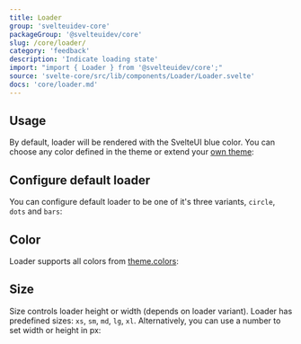 ```yaml
---
title: Loader
group: 'svelteuidev-core'
packageGroup: '@svelteuidev/core'
slug: /core/loader/
category: 'feedback'
description: 'Indicate loading state'
import: "import { Loader } from '@svelteuidev/core';"
source: 'svelte-core/src/lib/components/Loader/Loader.svelte'
docs: 'core/loader.md'
---
```


<script lang="ts">
    import { Demo, LoaderDemos } from '@svelteuidev/demos';
    import { Heading } from 'components';
</script>

<Heading />

## Usage

By default, loader will be rendered with the SvelteUI blue color. You can choose any color defined in the theme or extend your [own theme](theming/create-styles):

<Demo demo={LoaderDemos.usage} />

## Configure default loader

You can configure default loader to be one of it's three variants, `circle`, `dots` and `bars`:

<Demo demo={LoaderDemos.variants} />

## Color

Loader supports all colors from [theme.colors](theming/default-theme):

<Demo demo={LoaderDemos.colors} />

## Size

Size controls loader height or width (depends on loader variant). Loader has predefined sizes: `xs`, `sm`, `md`, `lg`, `xl`. Alternatively, you can use a number to set width or height in px:

<Demo demo={LoaderDemos.size} />
